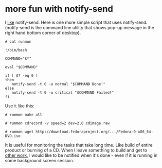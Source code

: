 more fun with notify-send
===
I [like][0] notify-send. Here is one more simple script that uses notify-send. (notify-send is the command line utility that shows pop-up message in the right hand bottom corner of desktop).  
  

    # cat runmon  
      
    !/bin/bash  
      
    COMMAND="$*"  
      
    eval "$COMMAND"  
      
    if [ $? -eq 0 ]  
    then  
       notify-send -t 0 -u normal "$COMMAND Done!"  
    else  
       notify-send -t 0 -u critical "$COMMAND Failed!"  
    fi  
    

  
Use it like this:  

      
    # runmon make all  
      
    # runmon cdrecord -v speed=2 dev=2,0 cdimage.raw  
      
    # runmon wget http://download.fedoraproject.org/.../Fedora-9-x86_64-DVD.iso  
    

  
It is useful for monitoring the tasks that take long time. Like build of entire product or burning of a CD. When I leave something to build and get to [other work][1], I would like to be notified when it's done - even if it is running in some background screen session.

[0]: http://jyro.blogspot.com/2008/08/script-fun.html
[1]: http://xkcd.com/303/

